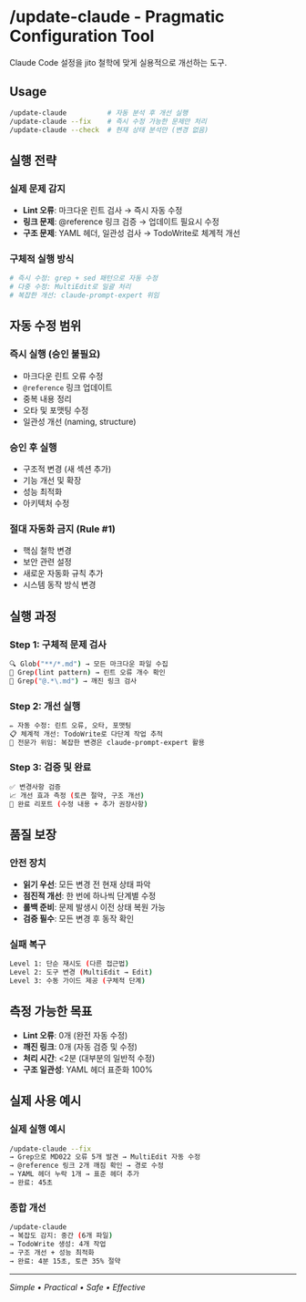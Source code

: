 # /update-claude - Pragmatic Configuration Tool

Claude Code 설정을 jito 철학에 맞게 실용적으로 개선하는 도구.

## Usage

```bash
/update-claude          # 자동 분석 후 개선 실행
/update-claude --fix    # 즉시 수정 가능한 문제만 처리
/update-claude --check  # 현재 상태 분석만 (변경 없음)
```

## 실행 전략

### 실제 문제 감지

- **Lint 오류**: 마크다운 린트 검사 → 즉시 자동 수정
- **링크 문제**: @reference 링크 검증 → 업데이트 필요시 수정
- **구조 문제**: YAML 헤더, 일관성 검사 → TodoWrite로 체계적 개선

### 구체적 실행 방식

```bash
# 즉시 수정: grep + sed 패턴으로 자동 수정
# 다중 수정: MultiEdit로 일괄 처리
# 복잡한 개선: claude-prompt-expert 위임
```

## 자동 수정 범위

### 즉시 실행 (승인 불필요)

- 마크다운 린트 오류 수정
- `@reference` 링크 업데이트  
- 중복 내용 정리
- 오타 및 포맷팅 수정
- 일관성 개선 (naming, structure)

### 승인 후 실행

- 구조적 변경 (새 섹션 추가)
- 기능 개선 및 확장
- 성능 최적화
- 아키텍처 수정

### 절대 자동화 금지 (Rule #1)

- 핵심 철학 변경
- 보안 관련 설정
- 새로운 자동화 규칙 추가
- 시스템 동작 방식 변경

## 실행 과정

### Step 1: 구체적 문제 검사

```bash
🔍 Glob("**/*.md") → 모든 마크다운 파일 수집
🔧 Grep(lint pattern) → 린트 오류 개수 확인
🔗 Grep("@.*\.md") → 깨진 링크 검사
```

### Step 2: 개선 실행

```bash
✏️ 자동 수정: 린트 오류, 오타, 포맷팅
📋 체계적 개선: TodoWrite로 다단계 작업 추적
🤖 전문가 위임: 복잡한 변경은 claude-prompt-expert 활용
```

### Step 3: 검증 및 완료

```bash
✅ 변경사항 검증
📈 개선 효과 측정 (토큰 절약, 구조 개선)
📝 완료 리포트 (수정 내용 + 추가 권장사항)
```

## 품질 보장

### 안전 장치

- **읽기 우선**: 모든 변경 전 현재 상태 파악
- **점진적 개선**: 한 번에 하나씩 단계별 수정
- **롤백 준비**: 문제 발생시 이전 상태 복원 가능
- **검증 필수**: 모든 변경 후 동작 확인

### 실패 복구

```bash
Level 1: 단순 재시도 (다른 접근법)
Level 2: 도구 변경 (MultiEdit → Edit)
Level 3: 수동 가이드 제공 (구체적 단계)
```

## 측정 가능한 목표

- **Lint 오류**: 0개 (완전 자동 수정)
- **깨진 링크**: 0개 (자동 검증 및 수정)
- **처리 시간**: <2분 (대부분의 일반적 수정)
- **구조 일관성**: YAML 헤더 표준화 100%

## 실제 사용 예시

### 실제 실행 예시

```bash
/update-claude --fix
→ Grep으로 MD022 오류 5개 발견 → MultiEdit 자동 수정
→ @reference 링크 2개 깨짐 확인 → 경로 수정
→ YAML 헤더 누락 1개 → 표준 헤더 추가
→ 완료: 45초
```

### 종합 개선

```bash
/update-claude
→ 복잡도 감지: 중간 (6개 파일)
→ TodoWrite 생성: 4개 작업
→ 구조 개선 + 성능 최적화
→ 완료: 4분 15초, 토큰 35% 절약
```

---
*Simple • Practical • Safe • Effective*
